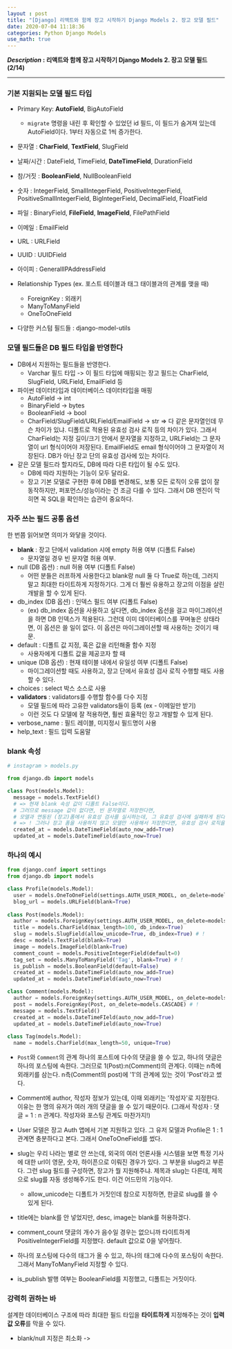 ```yaml
---
layout : post
title: "[Django] 리액트와 함께 장고 시작하기 Django Models 2. 장고 모델 필드"
date: 2020-07-04 11:18:36 
categories: Python Django Models 
use_math: true
---
```


**_Description_ : 리액트와 함께 장고 시작하기 Django Models 2. 장고 모델 필드 (2/14)**

***

### 기본 지원되는 모델 필드 타입 
* Primary Key: **AutoField**, BigAutoField
  - `migrate` 명령을 내린 후 확인할 수 있었던 id 필드, 이 필드가 숨겨져 있는데 AutoField이다. 1부터 자동으로 1씩 증가한다.
* 문자열 : **CharField**, **TextField**, SlugField
* 날짜/시간 : DateField, TimeField, **DateTimeField**, DurationField 
* 참/거짓 : **BooleanField**, NullBooleanField
* 숫자 : IntegerField, SmallIntegerField, PositiveIntegerField, PositiveSmallIntegerField, BigIntegerField, DecimalField, FloatField
* 파일 : BinaryField, **FileField**, **ImageField**, FilePathField

* 이메일 : EmailField
* URL : URLField
* UUID : UUIDField
* 아이피 : GenerallIPAddressField

* Relationship Types (ex. 포스트 테이블과 태그 태이블과의 관계를 맺을 때)
  - ForeignKey : 외래키
  - ManyToManyField  
  - OneToOneField
 
* 다양한 커스텀 필드들 : django-model-utils

### 모델 필드들은 DB 필드 타입을 반영한다
* DB에서 지원하는 필드들을 반영한다. 
  - Varchar 필드 타입 -> 이 필드 타입에 매핑되는 장고 필드는 CharField, SlugField, URLField, EmailField 등
* 파이썬 데이터타입과 데이터베이스 데이터타입을 매핑
  - AutoField -> int
  - BinaryField -> bytes
  - BooleanField -> bool
  - CharField/SlugField/URLField/EmailField -> str => 다 같은 문자열인데 무슨 차이가 있냐. 디폴트로 적용된 유효성 검사 로직 등의 차이가 있다. 그래서 CharField는 지정 길이/크기 안에서 문자열을 지정하고, URLField는 그 문자열이 url 형식이어야 저장된다. EmailField도 email 형식이어야 그 문자열이 저장된다. DB가 아닌 장고 단의 유효성 검사에 있는 차이다.
* 같은 모델 필드라 할지라도, DB에 따라 다른 타입이 될 수도 있다. 
  - DB에 따라 지원하는 기능이 모두 달라요.
  - 장고 기본 모델로 구현한 후에 DB를 변경해도, 보통 모든 로직이 오류 없이 잘 동작하지만, 퍼포먼스/성능이라는 건 조금 다를 수 있다. 그래서 DB 엔진이 막히면 꼭 SQL을 확인하는 습관이 중요하다. 
  
### 자주 쓰는 필드 공통 옵션

한 번쯤 읽어보면 의미가 와닿을 것이다.

* **blank** : 장고 단에서 validation 시에 empty 허용 여부 (디폴트 False)
  - 문자열일 경우 빈 문자열 허용 여부. 
* null (DB 옵션) : null 허용 여부 (디폴트 False)
  - 어떤 분들은 러프하게 사용한다고 blank랑 null 둘 다 True로 하는데, 그러지 말고 최대한 타이트하게 지정하기다. 그게 더 훨씬 유용하고 장고의 이점을 살린 개발을 할 수 있게 된다. 
* db_index (DB 옵션) : 인덱스 필드 여부 (디폴트 False)
  - (ex) db_index 옵션을 사용하고 싶다면, db_index 옵션을 걸고 마이그레이션을 하면 DB 인덱스가 적용된다. 그런데 이미 데이터베이스를 꾸며놓은 상태라면, 이 옵션은 쓸 일이 없다. 이 옵션은 마이그레이션할 때 사용하는 것이기 때문.
* default : 디폴트 값 지정, 혹은 값을 리턴해줄 함수 지정
  - 사용자에게 디폴트 값을 제공코자 할 때
* unique (DB 옵션) : 현재 테이블 내에서 유일성 여부 (디폴트 False)
  - 마이그레이션할 때도 사용하고, 장고 단에서 유효성 검사 로직 수행할 때도 사용할 수 있다. 
* choices : select 박스 소스로 사용
* **validators** : validators를 수행할 함수를 다수 지정
  - 모델 필드에 따라 고유한 validators들이 등록 (ex - 이메일만 받기)
  - 이런 것도 다 모델에 잘 적용하면, 훨씬 효율적인 장고 개발할 수 있게 된다.
* verbose_name : 필드 레이블, 미지정시 필드명이 사용
* help_text : 필드 입력 도움말

### blank 속성

```python
# instagram > models.py

from django.db import models

class Post(models.Model):
  message = models.TextField()
  # => 현재 blank 속성 값이 디폴트 False이다. 
  # 그러므로 message 값이 없다면, 빈 문자열로 저장한다면, 
  # 모델과 연동된 (장고)폼에서 유효성 검사를 실시하는데, 그 유효성 검사에 실패하게 된다. 
  # => ! 그러나 장고 폼을 사용하지 않고 모델만 사용해서 저장한다면, 유효성 검사 로직을 안 타요. 그래서 바로 저장이 된다.
  created_at = models.DateTimeField(auto_now_add=True)
  updated_at = models.DateTimeField(auto_now=True)
```
  
### 하나의 예시

```python
from django.conf import settings
from django.db import models

class Profile(models.Model):
  user = models.OneToOneField(settings.AUTH_USER_MODEL, on_delete=models.CASCADE) # !
  blog_url = models.URLField(blank=True)
  
class Post(models.Model):
  author = models.ForeignKey(settings.AUTH_USER_MODEL, on_delete=models.CASCADE) # !
  title = models.CharField(max_length=100, db_index=True)
  slug = models.SlugField(allow_unicode=True, db_index=True) # !
  desc = models.TextField(blank=True)
  image = models.ImageField(blank=True)
  comment_count = models.PositiveIntegerField(default=0)
  tag_set = models.ManyToManyField('Tag', blank=True) # !
  is_publish = models.BooleanField(default=False)
  created_at = models.DateTimeField(auto_now_add=True)
  updated_at = models.DateTimeField(auto_now=True)

class Comment(models.Model):
  author = models.ForeignKey(settings.AUTH_USER_MODEL, on_delete=models.CASCADE) # !
  post = models.ForeignKey(Post, on_delete=models.CASCADE) # !
  message = models.TextField()
  created_at = models.DateTimeFIeld(auto_now_add=True)
  updated_at = models.DateTimeField(auto_now=True)
  
class Tag(models.Model):
  name = models.CharField(max_length=50, unique=True) 
```

* `Post`와 `Comment`의 관계
하나의 포스트에 다수의 댓글을 쓸 수 있고, 하나의 댓글은 하나의 포스팅에 속한다. 그러므로 1(Post):n(Comment)의 관계다. 이때는 n측에 외래키를 삼는다. n측(Comment의 post)에 '1'의 관계에 있는 것이 'Post'라고 썼다. 

* Comment에 author, 작성자 정보가 있는데, 이때 외래키는 '작성자'로 지정한다. 이유는 한 명의 유저가 여러 개의 댓글을 쓸 수 있기 때문이다. (그래서 작성자 : 댓글 = 1 : n 관계다. 작성자와 포스팅 관계도 마찬가지!)

* User 모델은 장고 Auth 앱에서 기본 지원하고 있다. 그 유저 모델과 Profile은 1 : 1 관계면 충분하다고 본다. 그래서 OneToOneField를 썼다. 

* slug는 우리 나라는 별로 안 쓰는데, 외국의 여러 언론사들 시스템을 보면 특정 기사에 대한 url이 영문, 숫자, 하이픈으로 이뤄진 경우가 있다. 그 부분을 slug라고 부른다. 그런 slug 필드를 구성하면, 장고가 뭘 지원해주냐. 제목과 slug는 다른데, 제목으로 slug를 자동 생성해주기도 한다. 이건 어드민의 기능이다.
  - allow_unicode는 디폴트가 거짓인데 참으로 지정하면, 한글로 slug를 쓸 수 있게 된다.
  
* title에는 blank를 안 넣었지만, desc, image는 blank를 허용하겠다. 

* comment_count 댓글의 개수가 음수일 경우는 없으니까 타이트하게 PositiveIntegerField를 지정했다. default 값으로 0을 넣어줬다.

* 하나의 포스팅에 다수의 태그가 올 수 있고, 하나의 태그에 다수의 포스팅이 속한다. 그래서 ManyToManyField 지정할 수 있다. 

* is_publish 발행 여부는 BooleanField를 지정했고, 디폴트는 거짓이다. 

### 강력히 권하는 바
설계한 데이터베이스 구조에 따라 최대한 필드 타입을 **타이트하게** 지정해주는 것이 **입력값 오류**를 막을 수 있다.

* blank/null 지정은 최소화 -> 



